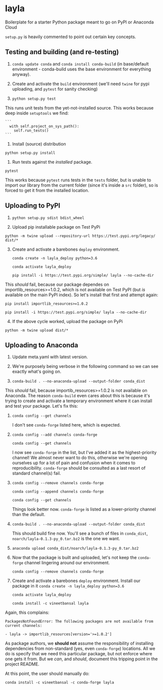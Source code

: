 # layla

Boilerplate for a starter Python package meant to go on PyPI or Anaconda Cloud

`setup.py` is heavily commented to point out certain key concepts.


## Testing and building (and re-testing)

1. `conda update conda` and `conda install conda-build` (in base/default environment - conda-build uses the base environment for everything anyway).

1. Create and activate the `build` environment (we'll need `twine` for pypi uploading, and `pytest` for sanity checking)

1. `python setup.py test`

  This runs unit tests from the yet-not-installed source. This works because deep inside `setuptools` we find:

    ```
      with self.project_on_sys_path():
        self.run_tests()
    ```

1. Install (source) distribution

  `python setup.py install`

1. Run tests against the *installed* package.

  `pytest`

This works because `pytest` runs tests in the `tests` folder, but is unable to import our library from the current folder (since it's inside a `src` folder), so is forced to get it from the installed location.

## Uploading to PyPI

1. `python setup.py sdist bdist_wheel`

2. Upload pip installable package on Test PyPi

  `python -m twine upload --repository-url https://test.pypi.org/legacy/ dist/*`

3. Create and activate a barebones `deploy` environment.

   `conda create -n layla_deploy python=3.6`
   
   `conda activate layla_deploy`

   `pip install -i https://test.pypi.org/simple/ layla --no-cache-dir`

This *should* fail, because our package dependes on importlib_resources>=1.0.2, which is not available on Test PyPI (but *is* available on the main PyPI index). So let's install that first and attempt again:

`pip install importlib_resources>=1.0.2`

`pip install -i https://test.pypi.org/simple/ layla --no-cache-dir`


4. If the above cycle worked, upload the package on PyPi

`python -m twine upload dist/*`

## Uploading to Anaconda

1. Update meta.yaml with latest version.

1. We're purposely being verbose in the following command so we can see exactly what's going on.

1. `conda-build . --no-anaconda-upload --output-folder conda_dist`

This *should* fail, because importib_resources>=1.0.2 is not available on Anaconda. The reason `conda-build` even cares about this is because it's trying to create and activate a temporary environment where it can install and test your package. Let's fix this:

  1. `conda config --get channels`
  
     I don't see `conda-forge` listed here, which is expected.
     
  1. `conda config --add channels conda-forge`
  
      `conda config --get channels`
      
      I now see `conda-forge` in the list, but I've added it as the highest-priority channel! We almost never want to do this, otherwise we're opening ourselves up for a lot of pain and confusion when it comes to reproducibility. `conda-forge` should be consulted as a last resort of standard channel(s) fail.

  1. `conda config --remove channels conda-forge`
  
     `conda config --append channels conda-forge`
     
      `conda config --get channels`
      
      Things look better now. `conda-forge` is listed as a lower-priority channel than the default.
      
1. `conda-build . --no-anaconda-upload --output-folder conda_dist`

   This should build fine now. You'll see a bunch of files in `conda_dist`, `noarch/layla-0.1.3-py_0.tar.bz2` is the one we want.
   
1. `anaconda upload conda_dist/noarch/layla-0.1.3-py_0.tar.bz2`

1. Now that the package is built and uploaded, let's not keep the `conda-forge` channel lingering around our environment.

   `conda config --remove channels conda-forge`
   
1. Create and activate a barebones `deploy` environment. Install our package in it
   `conda create -n layla_deploy python=3.6`
   
   `conda activate layla_deploy`
   
   `conda install -c vineetbansal layla`
   
  Again, this complains:
  
  ```
  PackagesNotFoundError: The following packages are not available from current channels:

  - layla -> importlib_resources[version='>=1.0.2']
  ```
   
  As package authors, we **should not** assume the responsibility of installing dependencies from non-standard (yes, even `conda-forge`) locations. All we do is specify that we need this particular package, but not enforce where one gets it from. But we *can*, and *should*, document this tripping point in the project README.
  
  At this point, the user should manually do:
  
  `conda install -c vineetbansal -c conda-forge layla`
